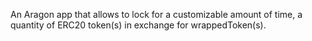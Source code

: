 An Aragon app that allows to lock for a customizable amount of time, a quantity of ERC20 token(s) in exchange for wrappedToken(s).
